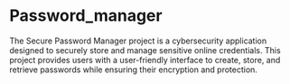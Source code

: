 # Password_manager
The Secure Password Manager project is a cybersecurity application designed to securely store and manage sensitive online credentials. This project provides users with a user-friendly interface to create, store, and retrieve passwords while ensuring their encryption and protection.
